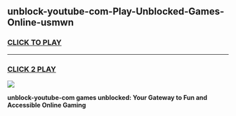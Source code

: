 
## unblock-youtube-com-Play-Unblocked-Games-Online-usmwn
<h3>
<a href="https://premium76.site?title=unblock-youtube-com&ref=25A">CLICK TO PLAY</a></h3>
<hr>

<h3>
<a href="https://premium76.site?title=unblock-youtube-com&ref=25A">CLICK 2 PLAY</a>
  
</h3>

<a href="https://premium76.site?title=unblock-youtube-com&ref=25A"><img src="https://clearcache.store/games.png"></a>


**unblock-youtube-com games unblocked: Your Gateway to Fun and Accessible Online Gaming**

